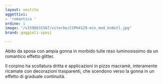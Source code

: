 ```yaml
---
layout: vestito
aggettivi:
- 'romantico '
ordine: 1
image: "/v1598631567/viterbo/CSPH4129-min_mod_kn0xtl.jpg"
brand: gaggioli-sposi

---
```

Abito da sposa con ampia gonna in morbido tulle reso luminosissimo da un romantico effetto glitter.

Il corpino ha scollatura dritta e applicazioni in pizzo macramè, interamente ricamate con decorazioni trasparenti, che scendono verso la gonna in un effetto di graduale continuità.